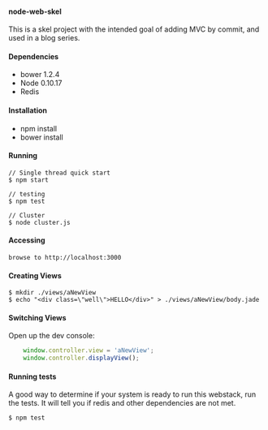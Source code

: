 #### node-web-skel
This is a skel project with the intended goal of adding MVC by commit, and used in a blog series.

#### Dependencies
  - bower 1.2.4
  - Node 0.10.17
  - Redis


#### Installation

  - npm install
  - bower install


#### Running

    // Single thread quick start
    $ npm start

    // testing
    $ npm test

    // Cluster
    $ node cluster.js

#### Accessing
    browse to http://localhost:3000

#### Creating Views
    $ mkdir ./views/aNewView
    $ echo "<div class=\"well\">HELLO</div>" > ./views/aNewView/body.jade

#### Switching Views
Open up the dev console:

````javascript
    window.controller.view = 'aNewView';
    window.controller.displayView();
````

#### Running tests
A good way to determine if your system is ready to run this webstack, 
run the tests. It will tell you if redis and other dependencies are not met. 

    $ npm test



